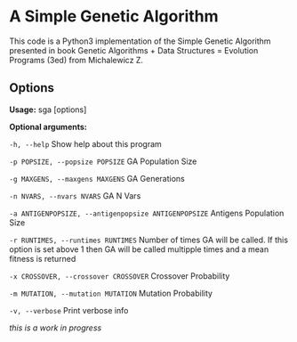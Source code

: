 A Simple Genetic Algorithm
==========================
This code is a Python3 implementation of the Simple Genetic Algorithm presented in book 
Genetic Algorithms + Data Structures = Evolution Programs (3ed) from Michalewicz Z.

Options
-------

**Usage:** sga [options]

**Optional arguments:**

  `-h, --help`                                          Show help about this program
  
   `-p POPSIZE, --popsize POPSIZE`                      GA Population Size
  
  `-g MAXGENS, --maxgens MAXGENS`                       GA Generations
  
  `-n NVARS, --nvars NVARS`                             GA N Vars
  
  `-a ANTIGENPOPSIZE, --antigenpopsize ANTIGENPOPSIZE`  Antigens Population Size
  
  `-r RUNTIMES, --runtimes RUNTIMES`                    Number of times GA will be called. If this option is set above 1 
                                                        then GA will be called multipple times and a mean fitness 
                                                        is returned
  
  `-x CROSSOVER, --crossover CROSSOVER`                 Crossover Probability
  
  `-m MUTATION, --mutation MUTATION`                    Mutation Probability
  
  `-v, --verbose`                                       Print verbose info
 
*this is a work in progress*